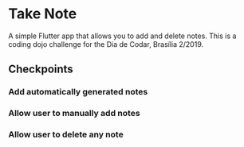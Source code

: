 # Take Note

A simple Flutter app that allows you to add and delete notes. This is a coding dojo challenge for the Dia de Codar, Brasília 2/2019.

## Checkpoints

### Add automatically generated notes

### Allow user to manually add notes

### Allow user to delete any note
